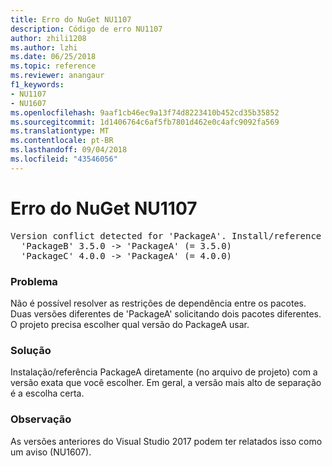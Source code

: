 ```yaml
---
title: Erro do NuGet NU1107
description: Código de erro NU1107
author: zhili1208
ms.author: lzhi
ms.date: 06/25/2018
ms.topic: reference
ms.reviewer: anangaur
f1_keywords:
- NU1107
- NU1607
ms.openlocfilehash: 9aaf1cb46ec9a13f74d8223410b452cd35b35852
ms.sourcegitcommit: 1d1406764c6af5fb7801d462e0c4afc9092fa569
ms.translationtype: MT
ms.contentlocale: pt-BR
ms.lasthandoff: 09/04/2018
ms.locfileid: "43546056"
---
```

# <a name="nuget-error-nu1107"></a>Erro do NuGet NU1107

<pre>Version conflict detected for 'PackageA'. Install/reference 'PackageA' v4.0.0 directly to resolve this issue.<br/>  'PackageB' 3.5.0 -> 'PackageA' (= 3.5.0)<br/>  'PackageC' 4.0.0 -> 'PackageA' (= 4.0.0)</pre>

### <a name="issue"></a>Problema
Não é possível resolver as restrições de dependência entre os pacotes. Duas versões diferentes de 'PackageA' solicitando dois pacotes diferentes. O projeto precisa escolher qual versão do PackageA usar.

### <a name="solution"></a>Solução
Instalação/referência PackageA diretamente (no arquivo de projeto) com a versão exata que você escolher.
Em geral, a versão mais alto de separação é a escolha certa.

### <a name="note"></a>Observação
As versões anteriores do Visual Studio 2017 podem ter relatados isso como um aviso (NU1607).
